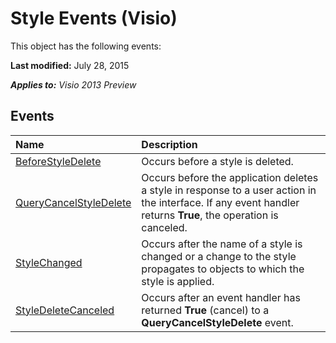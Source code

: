 
# Style Events (Visio)
This object has the following events:

 **Last modified:** July 28, 2015

 _**Applies to:** Visio 2013 Preview_

## Events



|**Name**|**Description**|
|:-----|:-----|
| [BeforeStyleDelete](3552392d-2fce-0602-18f9-9b882d2ce638.md)|Occurs before a style is deleted.|
| [QueryCancelStyleDelete](3e58ed54-8e8f-f6ca-0bb0-d5f25dc2359f.md)|Occurs before the application deletes a style in response to a user action in the interface. If any event handler returns  **True**, the operation is canceled.|
| [StyleChanged](e93983c7-157c-b24b-1275-e8f560dab0be.md)|Occurs after the name of a style is changed or a change to the style propagates to objects to which the style is applied.|
| [StyleDeleteCanceled](0ade6dd7-b3e7-b0de-6d9b-328e1335f97b.md)|Occurs after an event handler has returned  **True** (cancel) to a **QueryCancelStyleDelete** event.|
